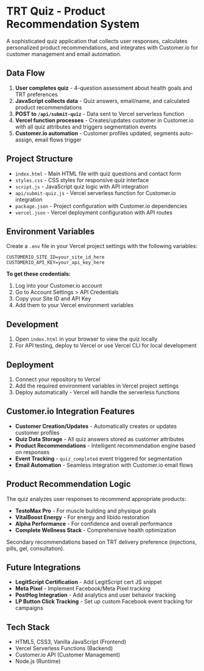 # TRT Quiz - Product Recommendation System

A sophisticated quiz application that collects user responses, calculates personalized product recommendations, and integrates with Customer.io for customer management and email automation.

## Data Flow

1. **User completes quiz** - 4-question assessment about health goals and TRT preferences
2. **JavaScript collects data** - Quiz answers, email/name, and calculated product recommendations
3. **POST to `/api/submit-quiz`** - Data sent to Vercel serverless function
4. **Vercel function processes** - Creates/updates customer in Customer.io with all quiz attributes and triggers segmentation events
5. **Customer.io automation** - Customer profiles updated, segments auto-assign, email flows trigger

## Project Structure

- `index.html` - Main HTML file with quiz questions and contact form
- `styles.css` - CSS styles for responsive quiz interface
- `script.js` - JavaScript quiz logic with API integration
- `api/submit-quiz.js` - Vercel serverless function for Customer.io integration
- `package.json` - Project configuration with Customer.io dependencies
- `vercel.json` - Vercel deployment configuration with API routes

## Environment Variables

Create a `.env` file in your Vercel project settings with the following variables:

```
CUSTOMERIO_SITE_ID=your_site_id_here
CUSTOMERIO_API_KEY=your_api_key_here
```

**To get these credentials:**
1. Log into your Customer.io account
2. Go to Account Settings > API Credentials
3. Copy your Site ID and API Key
4. Add them to your Vercel environment variables

## Development

1. Open `index.html` in your browser to view the quiz locally
2. For API testing, deploy to Vercel or use Vercel CLI for local development

## Deployment

1. Connect your repository to Vercel
2. Add the required environment variables in Vercel project settings
3. Deploy automatically - Vercel will handle the serverless functions

## Customer.io Integration Features

- **Customer Creation/Updates** - Automatically creates or updates customer profiles
- **Quiz Data Storage** - All quiz answers stored as customer attributes
- **Product Recommendations** - Intelligent recommendation engine based on responses
- **Event Tracking** - `quiz_completed` event triggered for segmentation
- **Email Automation** - Seamless integration with Customer.io email flows

## Product Recommendation Logic

The quiz analyzes user responses to recommend appropriate products:

- **TestoMax Pro** - For muscle building and physique goals
- **VitalBoost Energy** - For energy and libido restoration
- **Alpha Performance** - For confidence and overall performance
- **Complete Wellness Stack** - Comprehensive health optimization

Secondary recommendations based on TRT delivery preference (injections, pills, gel, consultation).

## Future Integrations

- **LegitScript Certification** - Add LegitScript cert JS snippet
- **Meta Pixel** - Implement Facebook/Meta Pixel tracking  
- **PostHog Integration** - Add analytics and user behavior tracking
- **LP Button Click Tracking** - Set up custom Facebook event tracking for campaigns 

## Tech Stack

- HTML5, CSS3, Vanilla JavaScript (Frontend)
- Vercel Serverless Functions (Backend)
- Customer.io API (Customer Management)
- Node.js (Runtime) 